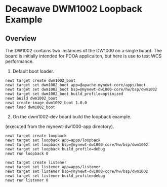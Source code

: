 <!--
#
# Licensed to the Apache Software Foundation (ASF) under one
# or more contributor license agreements.  See the NOTICE file
# distributed with this work for additional information
# regarding copyright ownership.  The ASF licenses this file
# to you under the Apache License, Version 2.0 (the
# "License"); you may not use this file except in compliance
# with the License.  You may obtain a copy of the License at
#
# http://www.apache.org/licenses/LICENSE-2.0
#
# Unless required by applicable law or agreed to in writing,
# software distributed under the License is distributed on an
# "AS IS" BASIS, WITHOUT WARRANTIES OR CONDITIONS OF ANY
#  KIND, either express or implied.  See the License for the
# specific language governing permissions and limitations
# under the License.
#
-->

# Decawave DWM1002 Loopback Example 

## Overview
The DW1002 contains two instances of the DW1000 on a single board. The board is initially intended for PDOA applicaiton, but here is use to test WCS performance. 

1. Default boot loader.

```no-highlight
newt target create dwm1002_boot
newt target set dwm1002_boot app=@apache-mynewt-core/apps/boot
newt target set dwm1002_boot bsp=@mynewt-dw1000-core/hw/bsp/dwm1002
newt target set dwm1002_boot build_profile=optimized 
newt build dwm1002_boot
newt create-image dwm1002_boot 1.0.0
newt load dwm1002_boot

```

2. On the dwm1002-dev board build the loopback example.

(executed from the mynewt-dw1000-app directory).

```no-highlight
newt target create loopback
newt target set loopback app=apps/loopback
newt target set loopback bsp=@mynewt-dw1000-core/hw/bsp/dwm1002
newt target set loopback build_profile=debug 
newt run loopback 0

newt target create listener
newt target set listener app=apps/listener
newt target set listener bsp=@mynewt-dw1000-core/hw/bsp/dwm1002
newt target set listener build_profile=debug 
newt run listener 0

```


